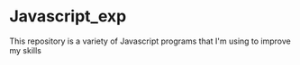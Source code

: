 # Javascript_exp
This repository is a variety of Javascript programs that I'm using to improve my skills 
